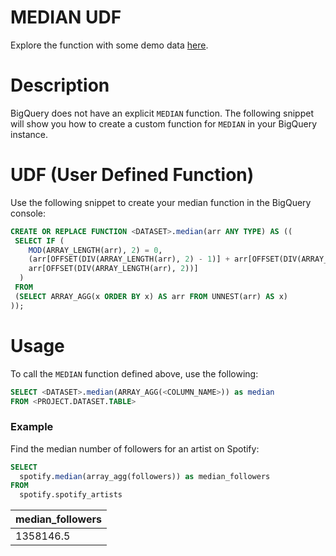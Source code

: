 # MEDIAN UDF
Explore the function with some demo data [here](https://count.co/n/RHmVhHzZpIp?vm=e).

# Description
BigQuery does not have an explicit `MEDIAN` function. The following snippet will show you how to create a custom function for `MEDIAN` in your BigQuery instance. 


# UDF (User Defined Function)
Use the following snippet to create your median function in the BigQuery console: 

```sql
CREATE OR REPLACE FUNCTION <DATASET>.median(arr ANY TYPE) AS ((
 SELECT IF (
    MOD(ARRAY_LENGTH(arr), 2) = 0,
    (arr[OFFSET(DIV(ARRAY_LENGTH(arr), 2) - 1)] + arr[OFFSET(DIV(ARRAY_LENGTH(arr), 2))]) / 2,
    arr[OFFSET(DIV(ARRAY_LENGTH(arr), 2))]
  )
 FROM
 (SELECT ARRAY_AGG(x ORDER BY x) AS arr FROM UNNEST(arr) AS x)
));
```


# Usage
To call the `MEDIAN` function defined above, use the following: 

```sql
SELECT <DATASET>.median(ARRAY_AGG(<COLUMN_NAME>)) as median
FROM <PROJECT.DATASET.TABLE>
```
### Example
Find the median number of followers for an artist on Spotify:

```sql
SELECT
  spotify.median(array_agg(followers)) as median_followers
FROM
  spotify.spotify_artists
```
| median_followers  |
| ---  |
| 1358146.5 |
